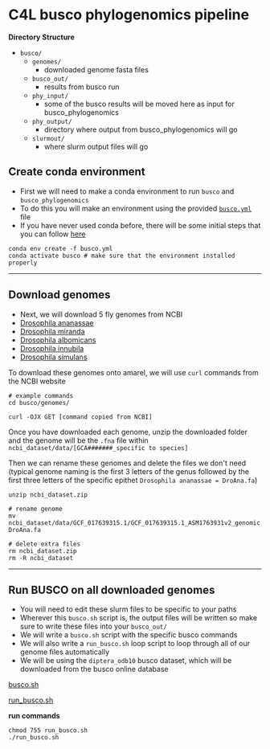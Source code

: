# C4L busco phylogenomics pipeline

**Directory Structure**
- `busco/`
  - `genomes/`
    - downloaded genome fasta files
  - `busco_out/`
    - results from busco run
  - `phy_input/`
    - some of the busco results will be moved here as input for busco_phylogenomics
  - `phy_output/`
    - directory where output from busco_phylogenomics will go
  - `slurmout/`
    - where slurm output files will go

## Create conda environment
- First we will need to make a conda environment to run `busco` and `busco_phylogenomics`
- To do this you will make an environment using the provided [`busco.yml`](https://github.com/alyssavanerelli/C4L_phylogenomics/blob/main/busco.yml) file
- If you have never used conda before, there will be some initial steps that you can follow [here]()

```
conda env create -f busco.yml
conda activate busco # make sure that the environment installed properly
```

---

## Download genomes
- Next, we will download 5 fly genomes from NCBI
- [Drosophila ananassae](https://www.ncbi.nlm.nih.gov/datasets/genome/GCF_017639315.1/)
- [Drosophila miranda](https://www.ncbi.nlm.nih.gov/datasets/genome/GCF_003369915.1/)
- [Drosophila albomicans](https://www.ncbi.nlm.nih.gov/datasets/genome/GCF_009650485.2/)
- [Drosophila innubila](https://www.ncbi.nlm.nih.gov/datasets/genome/GCF_004354385.1/)
- [Drosophila simulans](https://www.ncbi.nlm.nih.gov/datasets/genome/GCF_016746395.2/)

To download these genomes onto amarel, we will use `curl` commands from the NCBI website
```
# example commands
cd busco/genomes/

curl -OJX GET [command copied from NCBI]
```

Once you have downloaded each genome, unzip the downloaded folder and the genome will be the `.fna` file within `ncbi_dataset/data/[GCA#######_specific to species]`

Then we can rename these genomes and delete the files we don't need (typical genome naming is the first 3 letters of the genus followed by the first three letters of the specific epithet `Drosophila ananassae = DroAna.fa`)
```
unzip ncbi_dataset.zip

# rename genome
mv ncbi_dataset/data/GCF_017639315.1/GCF_017639315.1_ASM1763931v2_genomic.fna DroAna.fa

# delete extra files
rm ncbi_dataset.zip
rm -R ncbi_dataset
```

---

## Run BUSCO on all downloaded genomes
- You will need to edit these slurm files to be specific to your paths
- Wherever this `busco.sh` script is, the output files will be written so make sure to write these files into your `busco_out/`
- We will write a `busco.sh` script with the specific busco commands
- We will also write a `run_busco.sh` loop script to loop through all of our genome files automatically
- We will be using the `diptera_odb10` busco dataset, which will be downloaded from the busco online database

[busco.sh](https://github.com/alyssavanerelli/C4L_phylogenomics/tree/main)

[run_busco.sh](https://github.com/alyssavanerelli/C4L_phylogenomics/blob/main/run_busco.sh)

**run commands**
```
chmod 755 run_busco.sh
./run_busco.sh
```



